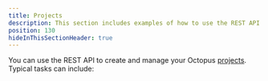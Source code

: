 ```yaml
---
title: Projects
description: This section includes examples of how to use the REST API to create and manage projects in Octopus.
position: 130
hideInThisSectionHeader: true
---
```


You can use the REST API to create and manage your Octopus [projects](/docs/projects/index.md). Typical tasks can include:

